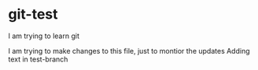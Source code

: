 # git-test
I am trying to learn git

I am trying to make changes to this file, just to montior the updates
Adding text in test-branch
